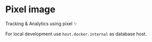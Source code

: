 # Pixel image

Tracking & Analytics using pixel ✨

<img src="https://frog02-40476.wykr.es/p.png?id=pixel-image-git-repo" alt="" width="1" height="1" style="display: none"/>

For local development use `host.docker.internal` as database host.

